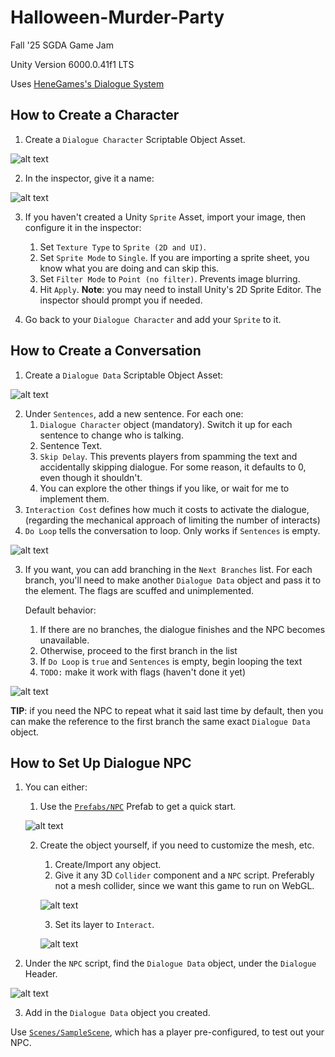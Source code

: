 # Halloween-Murder-Party
Fall '25 SGDA Game Jam

Unity Version 6000.0.41f1 LTS

Uses [HeneGames's Dialogue System](https://assetstore.unity.com/packages/tools/gui/dialogue-system-248969)

## How to Create a Character

1. Create a `Dialogue Character` Scriptable Object Asset. 

![alt text](README-info/createdialoguecharacter.png)

2. In the inspector, give it a name: 

![alt text](README-info/Poop.png)

3. If you haven't created a Unity `Sprite` Asset, import your image, then configure it in the inspector:
   1. Set `Texture Type` to `Sprite (2D and UI)`.
   2. Set `Sprite Mode` to `Single`. If you are importing a sprite sheet, you know what you are doing and can skip this.
   3. Set `Filter Mode` to `Point (no filter)`. Prevents image blurring.
   4. Hit `Apply`.
**Note**: you may need to install Unity's 2D Sprite Editor. The inspector should prompt you if needed.

4. Go back to your `Dialogue Character` and add your `Sprite` to it.

## How to Create a Conversation

1. Create a `Dialogue Data` Scriptable Object Asset:

![alt text](README-info/createdialoguedata.png)

2. Under `Sentences`, add a new sentence. For each one:
   1. `Dialogue Character` object (mandatory). Switch it up for each sentence to change who is talking.
   2. Sentence Text.
   3. `Skip Delay`. This prevents players from spamming the text and accidentally skipping dialogue. For some reason, it defaults to 0, even though it shouldn't.
   4. You can explore the other things if you like, or wait for me to implement them.
3. `Interaction Cost` defines how much it costs to activate the dialogue, (regarding the mechanical approach of limiting the number of interacts)
4. `Do Loop` tells the conversation to loop. Only works if `Sentences` is empty.

![alt text](README-info/addsentences.png)

3. If you want, you can add branching in the `Next Branches` list. For each branch, you'll need to make another `Dialogue Data` object and pass it to the element. The flags are scuffed and unimplemented. 
   
   Default behavior:
   1. If there are no branches, the dialogue finishes and the NPC becomes unavailable.
   2. Otherwise, proceed to the first branch in the list
   3. If `Do Loop` is `true` and `Sentences` is empty, begin looping the text 
   4. `TODO:` make it work with flags (haven't done it yet)

![alt text](README-info/branches.png)

**TIP**: if you need the NPC to repeat what it said last time by default, then you can make the reference to the first branch the same exact `Dialogue Data` object.

## How to Set Up Dialogue NPC

1. You can either:
   1. Use the [`Prefabs/NPC`](Assets/Prefabs/NPC.prefab) Prefab to get a quick start. 
   
   ![alt text](README-info/npcprefab.png)

   2. Create the object yourself, if you need to customize the mesh, etc.
      1. Create/Import any object.
      2. Give it any 3D `Collider` component and a `NPC` script. Preferably not a mesh collider, since we want this game to run on WebGL. 
      
      ![alt text](README-info/addcomponents.png)

      3. Set its layer to `Interact`. 
      
      ![alt text](README-info/setlayer.png)

2. Under the `NPC` script, find the `Dialogue Data` object, under the `Dialogue` Header. 

![alt text](README-info\npc_inspector_dialogue.png)

3. Add in the `Dialogue Data` object you created.

Use [`Scenes/SampleScene`](Assets/Scenes/SampleScene.unity), which has a player pre-configured, to test out your NPC.